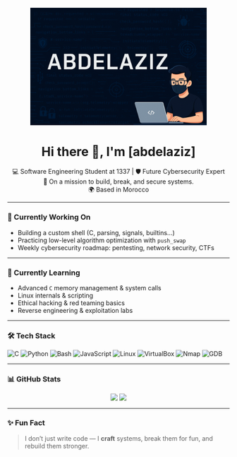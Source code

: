 
<p align="center">
  <img src="./ChatGPT Image May 24, 2025, 08_31_34 PM.png" width="400"/>
</p>
<h1 align="center">Hi there 👋, I'm [abdelaziz]</h1>
<p align="center">
  💻 Software Engineering Student at 1337 | 🛡️ Future Cybersecurity Expert<br>
  🚀 On a mission to build, break, and secure systems.<br>
  🌍 Based in Morocco
</p>

---

### 🔭 Currently Working On

- Building a custom shell (C, parsing, signals, builtins…)
- Practicing low-level algorithm optimization with `push_swap`
- Weekly cybersecurity roadmap: pentesting, network security, CTFs

---

### 🧠 Currently Learning

- Advanced `C` memory management & system calls
- Linux internals & scripting
- Ethical hacking & red teaming basics
- Reverse engineering & exploitation labs

---

### 🛠️ Tech Stack

![C](https://img.shields.io/badge/C-00599C?style=flat&logo=c&logoColor=white)
![Python](https://img.shields.io/badge/Python-3670A0?style=flat&logo=python&logoColor=white)
![Bash](https://img.shields.io/badge/Bash-121011?style=flat&logo=gnu-bash&logoColor=white)
![JavaScript](https://img.shields.io/badge/JavaScript-F7DF1E?style=flat&logo=javascript&logoColor=black)
![Linux](https://img.shields.io/badge/Linux-FCC624?style=flat&logo=linux&logoColor=black)
![VirtualBox](https://img.shields.io/badge/VirtualBox-183A61?style=flat&logo=virtualbox&logoColor=white)
![Nmap](https://img.shields.io/badge/Nmap-004370?style=flat&logo=nmap&logoColor=white)
![GDB](https://img.shields.io/badge/GDB-E60000?style=flat&logo=gnu&logoColor=white)

---

### 📊 GitHub Stats

<p align="center">
  <img src="https://github-readme-stats.vercel.app/api?username=YourUsername&show_icons=true&theme=radical" width="400"/>
  <img src="https://github-readme-stats.vercel.app/api/top-langs/?username=YourUsername&layout=compact&theme=radical" width="335"/>
</p>

---

### ✨ Fun Fact

> I don’t just write code — I **craft** systems, break them for fun, and rebuild them stronger.

